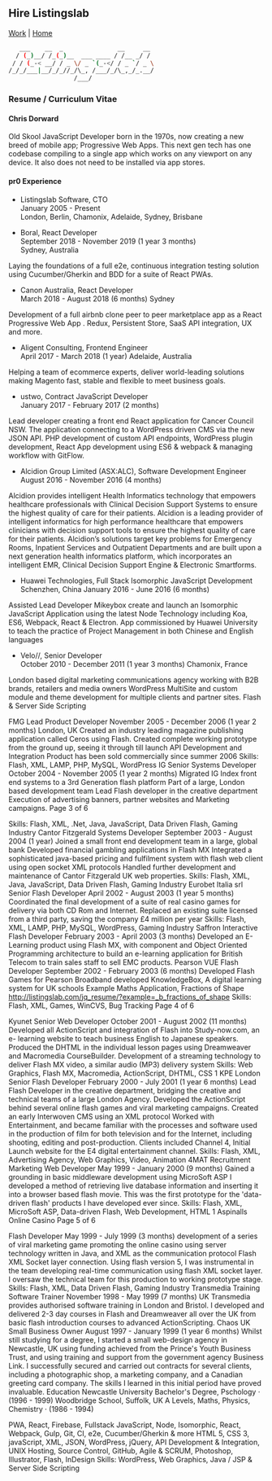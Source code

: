 ## Hire Listingslab

[Work](./) | [Home](../..)

```bash
   ___    __  _               __     __
  / (_)__/ /_(_)__  ___ ____ / /__ _/ /
 / / (_-< __/ / _ \/ _ `(_-</ / _ `/ _ \
/_/_/___|__/_/_//_/\_, /___/_/\_,_/_.__/
                  /___/

```

### Resume / Curriculum Vitae

#### Chris Dorward

Old Skool JavaScript Developer born in the 1970s, now creating a new breed of mobile app; Progressive Web Apps. This next gen tech has one codebase compiling to a single app which works on any viewport on any device. It also does not need to be installed via app stores.

#### pr0 Experience

- Listingslab Software, CTO  
   January 2005 - Present  
  London, Berlin, Chamonix, Adelaide, Sydney, Brisbane

- Boral, React Developer  
   September 2018 - November 2019 (1 year 3 months)  
   Sydney, Australia

Laying the foundations of a full e2e, continuous integration testing solution using Cucumber/Gherkin and BDD for a suite of React PWAs.

- Canon Australia, React Developer  
   March 2018 - August 2018 (6 months) Sydney

Development of a full airbnb clone peer to peer marketplace app as a React Progressive Web App . Redux, Persistent Store, SaaS API integration, UX and more.

- Aligent Consulting, Frontend Engineer  
  April 2017 - March 2018 (1 year)
  Adelaide, Australia

Helping a team of ecommerce experts, deliver world-leading solutions making Magento fast, stable and flexible to meet business goals.

- ustwo, Contract JavaScript Developer  
   January 2017 - February 2017 (2 months)

Lead developer creating a front end React application for Cancer Council NSW. The application connecting to a WordPress driven CMS via the new JSON API. PHP development of custom API endpoints, WordPress plugin development, React App development using ES6 & webpack & managing workflow with GitFlow.

- Alcidion Group Limited (ASX:ALC), Software Development Engineer  
   August 2016 - November 2016 (4 months)

Alcidion provides intelligent Health Informatics technology that empowers healthcare professionals with Clinical Decision Support Systems to ensure the highest quality of care for their patients.
Alcidion is a leading provider of intelligent informatics for high performance healthcare that empowers clinicians with decision support tools to ensure the highest quality of care for their patients.
Alcidion’s solutions target key problems for Emergency Rooms, Inpatient Services and Outpatient Departments and are built upon a next generation health informatics platform, which incorporates an intelligent EMR, Clinical Decision Support Engine & Electronic Smartforms.

- Huawei Technologies, Full Stack Isomorphic JavaScript Development  
   Schenzhen, China
  January 2016 - June 2016 (6 months)

Assisted Lead Developer Mikeybox create and launch an Isomorphic JavaScript Application using the latest Node Technology including Koa, ES6, Webpack, React & Electron. App commissioned by Huawei University to teach the practice of Project Management in both Chinese and English languages

- Velo//, Senior Developer  
   October 2010 - December 2011 (1 year 3 months) Chamonix, France

London based digital marketing communications agency working with B2B brands, retailers and media owners WordPress MultiSite and custom module and theme development for multiple clients and partner sites. Flash & Server Side Scripting

FMG
Lead Product Developer
November 2005 - December 2006 (1 year 2 months) London, UK
Created an industry leading magazine publishing application called Ceros using Flash.
Created complete working prototype from the ground up, seeing it through till launch
API Development and Integration
Product has been sold commercially since summer 2006
Skills: Flash, XML, LAMP, PHP, MySQL, WordPress
IG
Senior Systems Developer
October 2004 - November 2005 (1 year 2 months)
Migrated IG Index front end systems to a 3rd Generation flash platform
Part of a large, London based development team
Lead Flash developer in the creative department
Execution of advertising banners, partner websites and Marketing campaigns.
Page 3 of 6

Skills: Flash, XML, .Net, Java, JavaScript, Data Driven Flash, Gaming Industry
Cantor Fitzgerald
Systems Developer
September 2003 - August 2004 (1 year)
Joined a small front end development team in a large, global bank Developed financial gambling applications in Flash MX
Integrated a sophisticated java-based pricing and fulfilment system with flash web client using open socket XML protocols
Handled further development and maintenance of Cantor Fitzgerald UK web properties.
Skills: Flash, XML, Java, JavaScript, Data Driven Flash, Gaming Industry
Eurobet Italia srl
Senior Flash Developer
April 2002 - August 2003 (1 year 5 months)
Coordinated the final development of a suite of real casino games for delivery via both CD Rom and Internet.
Replaced an existing suite licensed from a third party, saving the company £4 million per year
Skills: Flash, XML, LAMP, PHP, MySQL, WordPress, Gaming Industry
Saffron Interactive
Flash Developer
February 2003 - April 2003 (3 months)
Developed an E-Learning product using Flash MX, with component and Object Oriented Programming architecture to build an e-learning application for British Telecom to train sales staff to sell EMC products.
Pearson VUE
Flash Developer
September 2002 - February 2003 (6 months)
Developed Flash Games for Pearson Broadband developed KnowledgeBox, A digital learning system for UK schools
Example Maths Application, Fractions of Shape http://listingslab.com/jq_resume/?example=_b_fractions_of_shape
Skills: Flash, XML, Games, WinCVS, Bug Tracking
Page 4 of 6

Kyunet
Senior Web Developer
October 2001 - August 2002 (11 months)
Developed all ActionScript and integration of Flash into Study-now.com, an e- learning website to teach business English to Japanese speakers.
Produced the DHTML in the individual lesson pages using Dreamweaver and Macromedia CourseBuilder.
Development of a streaming technology to deliver Flash MX video, a similar audio (MP3) delivery system
Skills: Web Graphics, Flash MX, Macromedia, ActionScript, DHTML, CSS 1
KPE London
Senior Flash Developer
February 2000 - July 2001 (1 year 6 months)
Lead Flash Developer in the creative department, bridging the creative and technical teams of a large London Agency.
Developed the ActionScript behind several online flash games and viral marketing campaigns.
Created an early Interwoven CMS using an XML protocol
Worked with Entertainment, and became familiar with the processes and software used in the production of film for both television and for the Internet, including shooting, editing and post-production.
Clients included Channel 4, Initial Launch website for the E4 digital entertainment channel.
Skills: Flash, XML, Advertising Agency, Web Graphics, Video, Animation
4MAT Recruitment Marketing Web Developer
May 1999 - January 2000 (9 months)
Gained a grounding in basic middleware development using MicroSoft ASP I developed a method of retrieving live database information and inserting it into a browser based flash movie. This was the first prototype for the 'data- driven flash' products I have developed ever since.
Skills: Flash, XML, MicroSoft ASP, Data-driven Flash, Web Development, HTML 1
Aspinalls Online Casino
Page 5 of 6

Flash Developer
May 1999 - July 1999 (3 months)
development of a series of viral marketing game promoting the online casino using server technology written in Java, and XML as the communication protocol
Flash XML Socket layer connection. Using flash version 5, I was instrumental in the team developing real-time communication using flash XML socket layer. I oversaw the technical team for this production to working prototype stage.
Skills: Flash, XML, Data Driven Flash, Gaming Industry
Transmedia Training
Software Trainer
November 1998 - May 1999 (7 months) UK
Transmedia provides authorised software training in London and Bristol.
I developed and delivered 2-3 day courses in Flash and Dreamweaver all over the UK from basic flash introduction courses to advanced ActionScripting.
Chaos UK
Small Business Owner
August 1997 - January 1999 (1 year 6 months)
Whilst still studying for a degree, I started a small web-design agency in Newcastle, UK using funding achieved from the Prince's Youth Business Trust, and using training and support from the government agency Business Link.
I successfully secured and carried out contracts for several clients, including
a photographic shop, a marketing company, and a Canadian greeting card company. The skills I learned in this initial period have proved invaluable.
Education
Newcastle University
Bachelor's Degree, Pschology · (1996 - 1999)
Woodbridge School, Suffolk, UK
A Levels, Maths, Physics, Chemistry · (1986 - 1994)

PWA, React, Firebase, Fullstack JavaScript, Node, Isomorphic, React, Webpack, Gulp, Git, CI, e2e, Cucumber/Gherkin & more
HTML 5, CSS 3, javaScript, XML, JSON, WordPress, jQuery, API Development & Integration, UNIX Hosting, Source Control, GitHub, Agile & SCRUM, Photoshop, Illustrator, Flash, InDesign
Skills: WordPress, Web Graphics, Java / JSP & Server Side Scripting
